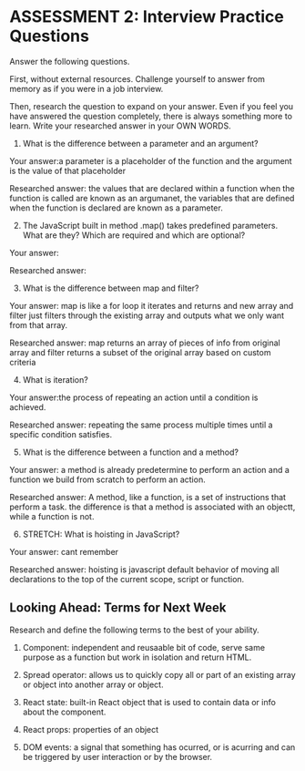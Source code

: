 # ASSESSMENT 2: Interview Practice Questions

Answer the following questions.

First, without external resources. Challenge yourself to answer from memory as if you were in a job interview.

Then, research the question to expand on your answer. Even if you feel you have answered the question completely, there is always something more to learn. Write your researched answer in your OWN WORDS.

1. What is the difference between a parameter and an argument?

Your answer:a parameter is a placeholder of the function and the argument is the value of that placeholder

Researched answer: the values that are declared within a function when the function is called are known as an argumanet, the variables that are defined when  the function is declared are known as a parameter. 

2. The JavaScript built in method .map() takes predefined parameters. What are they? Which are required and which are optional?

Your answer:



Researched answer:

3. What is the difference between map and filter?

Your answer: map is like a for loop it iterates and returns and new array and filter just filters through the existing array and outputs what we only want from that array.

Researched answer: map returns an array of pieces of info from original array and filter returns a subset of the original array based on custom criteria 

4. What is iteration?

Your answer:the process of repeating an action until a condition is achieved.

Researched answer: repeating the same process multiple times until a specific condition satisfies.

5. What is the difference between a function and a method?

Your answer: a method is already predetermine to perform an action and a function we build from scratch to perform an action.

Researched answer: A method, like a function, is a set of instructions that perform a task. the difference is that a method is associated with an objectt, while a function is not.

6. STRETCH: What is hoisting in JavaScript?

Your answer: cant remember 

Researched answer: hoisting is javascript default behavior of moving all declarations to the top of the current scope, script or function.

## Looking Ahead: Terms for Next Week

Research and define the following terms to the best of your ability.

1. Component: independent and reusaable bit of code, serve same purpose as a function but work in isolation and return HTML.

2. Spread operator: allows us to quickly copy all or part of an existing array or object into another array or object.

3. React state: built-in React object that is used to contain data or info about the component.

4. React props: properties of an object

5. DOM events: a signal that something has ocurred, or is acurring and can be triggered by user interaction or by the browser.
